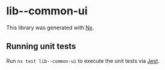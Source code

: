 # lib--common-ui

This library was generated with [Nx](https://nx.dev).

## Running unit tests

Run `nx test lib--common-ui` to execute the unit tests via [Jest](https://jestjs.io).
